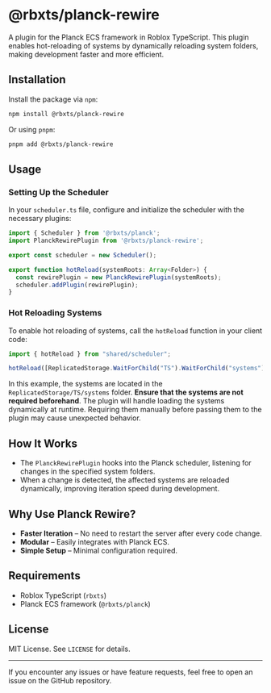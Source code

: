 # @rbxts/planck-rewire

A plugin for the Planck ECS framework in Roblox TypeScript. This plugin enables hot-reloading of systems by dynamically reloading system folders, making development faster and more efficient.

## Installation

Install the package via `npm`:

```sh
npm install @rbxts/planck-rewire
```

Or using `pnpm`:

```sh
pnpm add @rbxts/planck-rewire
```

## Usage

### Setting Up the Scheduler

In your `scheduler.ts` file, configure and initialize the scheduler with the necessary plugins:

```ts
import { Scheduler } from '@rbxts/planck';
import PlanckRewirePlugin from '@rbxts/planck-rewire';

export const scheduler = new Scheduler();

export function hotReload(systemRoots: Array<Folder>) {
  const rewirePlugin = new PlanckRewirePlugin(systemRoots);
  scheduler.addPlugin(rewirePlugin);
}
```

### Hot Reloading Systems

To enable hot reloading of systems, call the `hotReload` function in your client code:

```ts
import { hotReload } from "shared/scheduler";

hotReload([ReplicatedStorage.WaitForChild("TS").WaitForChild("systems") as Folder]);
```

In this example, the systems are located in the `ReplicatedStorage/TS/systems` folder. **Ensure that the systems are not required beforehand**. The plugin will handle loading the systems dynamically at runtime. Requiring them manually before passing them to the plugin may cause unexpected behavior.

## How It Works

- The `PlanckRewirePlugin` hooks into the Planck scheduler, listening for changes in the specified system folders.
- When a change is detected, the affected systems are reloaded dynamically, improving iteration speed during development.

## Why Use Planck Rewire?
- **Faster Iteration** – No need to restart the server after every code change.
- **Modular** – Easily integrates with Planck ECS.
- **Simple Setup** – Minimal configuration required.

## Requirements
- Roblox TypeScript (`rbxts`)
- Planck ECS framework (`@rbxts/planck`)

## License

MIT License. See `LICENSE` for details.

---

If you encounter any issues or have feature requests, feel free to open an issue on the GitHub repository.

